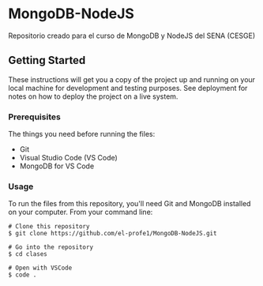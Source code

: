 # MongoDB-NodeJS
Repositorio creado para el curso de MongoDB y NodeJS del SENA (CESGE)

## Getting Started

These instructions will get you a copy of the project up and running on your local machine for development and testing purposes. See deployment for notes on how to deploy the project on a live system.

### Prerequisites

The things you need before running the files:

* Git
* Visual Studio Code (VS Code)
* MongoDB for VS Code

### Usage

To run the files from this repository, you'll need Git and MongoDB installed on your computer. From your command line:

```
# Clone this repository
$ git clone https://github.com/el-profe1/MongoDB-NodeJS.git

# Go into the repository
$ cd clases

# Open with VSCode
$ code .
```
